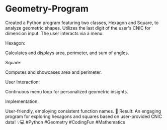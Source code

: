 # Geometry-Program
Created a Python program featuring two classes, Hexagon and Square, to analyze geometric shapes. Utilizes the last digit of the user's CNIC for dimension input. The user interacts via a menu:

Hexagon:

Calculates and displays area, perimeter, and sum of angles.

Square:

Computes and showcases area and perimeter.

User Interaction:

Continuous menu loop for personalized geometric insights.

Implementation:

User-friendly, employing consistent function names.
🚀 Result:
An engaging program for exploring hexagons and squares based on user-provided CNIC data! 💡💻 #Python #Geometry #CodingFun #Mathematics
